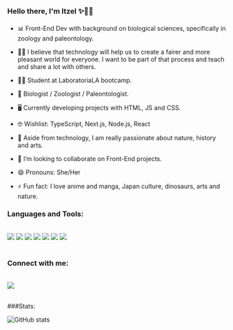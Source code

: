 ### Hello there, I'm Itzel ✨🌈🦄
#### <Front-End Developer/>
- 📊 Front-End Dev with background on biological sciences, specifically in zoology and paleontology.
- 🤝🏼 I believe that technology will help us to create a fairer and more pleasant world for everyone. I want to be part of that process and teach and share a lot with others.
- 🧑‍🎓 Student at LaboratoriaLA bootcamp.
- 🧪 Biologist / Zoologist / Paleontologist.
- 🖥️ Currently developing projects with HTML, JS and CSS.
- 🤓 Wishlist: TypeScript, Next.js, Node.js, React

- 🌺 Aside from technology, I am really passionate about nature, history and arts.



- 👯 I’m looking to collaborate on Front-End projects. 
- 😄 Pronouns: She/Her 
- ⚡ Fun fact: I love anime and manga, Japan culture, dinosaurs, arts and nature. 

### Languages and Tools:


<br />
<a title="JavaScript" href="https://developer.mozilla.org/es/docs/Web/JavaScript"><img src="https://img.shields.io/badge/JavaScript-323330?style=for-the-badge&logo=javascript&logoColor=F7DF1E"></a>
<a title="CSS" href="https://developer.mozilla.org/es/docs/Web/CSS"><img src="https://img.shields.io/badge/CSS3-1572B6?style=for-the-badge&logo=css3&logoColor=white"></a>
<a title="HTML" href="https://developer.mozilla.org/es/docs/Learn/Getting_started_with_the_web/HTML_basics"><img src="https://img.shields.io/badge/HTML5-E34F26?style=for-the-badge&logo=html5&logoColor=white"></a>
<a title="Firebase" href="https://firebase.google.com/?hl=es-419"><img src="https://img.shields.io/badge/firebase-ffca28?style=for-the-badge&logo=firebase&logoColor=black"></a>
<a title="Eslint" href="https://eslint.org/"><img src="https://img.shields.io/badge/eslint-3A33D1?style=for-the-badge&logo=eslint&logoColor=white"></a>
<a title="Git" href="https://git-scm.com/"><img src="https://img.shields.io/badge/GIT-E44C30?style=for-the-badge&logo=git&logoColor=white"></a>
<a title="Figma" href="https://www.figma.com/files/recent?fuid=1062505435884006409"><img src="https://img.shields.io/badge/Figma-F24E1E?style=for-the-badge&logo=figma&logoColor=white"></a>
<br />
<br />

### Connect with me:

<br />
<a title="LinkedIn" href="https://www.linkedin.com/in/itzel-rovira-alvarez/"><img src="https://img.shields.io/badge/LinkedIn-0077B5?style=for-the-badge&logo=linkedin&logoColor=white"></a>
<br />
<br />

###Stats:

![GitHub stats](https://github-readme-stats.vercel.app/api?username=Itzel-Kira&show_icons=true)  



